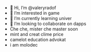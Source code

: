 - 👋 Hi, I’m @valeryradof
- 👀 I’m interested in game
- 🌱 I’m currently learning univer
- 💞️ I’m looking to collaborate on dapps
- Che che, mister che master soon
- mint and creat clime price
- camelot education advokat
- i am molodec

